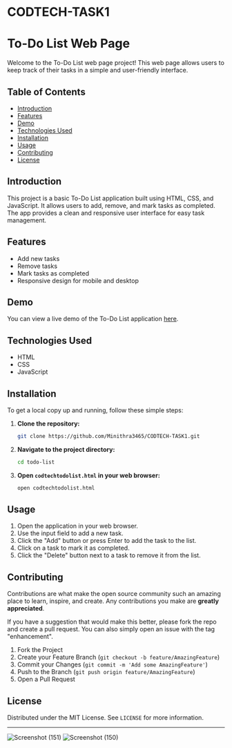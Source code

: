 # CODTECH-TASK1

# To-Do List Web Page

Welcome to the To-Do List web page project! This web page allows users to keep track of their tasks in a simple and user-friendly interface.

## Table of Contents

- [Introduction](#introduction)
- [Features](#features)
- [Demo](#demo)
- [Technologies Used](#technologies-used)
- [Installation](#installation)
- [Usage](#usage)
- [Contributing](#contributing)
- [License](#license)

## Introduction

This project is a basic To-Do List application built using HTML, CSS, and JavaScript. It allows users to add, remove, and mark tasks as completed. The app provides a clean and responsive user interface for easy task management.

## Features

- Add new tasks
- Remove tasks
- Mark tasks as completed
- Responsive design for mobile and desktop

## Demo

You can view a live demo of the To-Do List application [here](#Task1). 

## Technologies Used

- HTML
- CSS
- JavaScript

## Installation

To get a local copy up and running, follow these simple steps:

1. **Clone the repository:**

   ```sh
   git clone https://github.com/Minithra3465/CODTECH-TASK1.git
   ```

2. **Navigate to the project directory:**

   ```sh
   cd todo-list
   ```

3. **Open `codtechtodolist.html` in your web browser:**

   ```sh
   open codtechtodolist.html
   ```

## Usage

1. Open the application in your web browser.
2. Use the input field to add a new task.
3. Click the "Add" button or press Enter to add the task to the list.
4. Click on a task to mark it as completed.
5. Click the "Delete" button next to a task to remove it from the list.

## Contributing

Contributions are what make the open source community such an amazing place to learn, inspire, and create. Any contributions you make are **greatly appreciated**.

If you have a suggestion that would make this better, please fork the repo and create a pull request. You can also simply open an issue with the tag "enhancement".

1. Fork the Project
2. Create your Feature Branch (`git checkout -b feature/AmazingFeature`)
3. Commit your Changes (`git commit -m 'Add some AmazingFeature'`)
4. Push to the Branch (`git push origin feature/AmazingFeature`)
5. Open a Pull Request

## License

Distributed under the MIT License. See `LICENSE` for more information.

---
![Screenshot (151)](https://github.com/Minithra3465/CODTECH-TASK1/assets/146345511/5581b84d-6ae0-47a5-bab1-c28a8797c354)
![Screenshot (150)](https://github.com/Minithra3465/CODTECH-TASK1/assets/146345511/f4b7be04-2073-4274-80f8-1810109da1c7)
